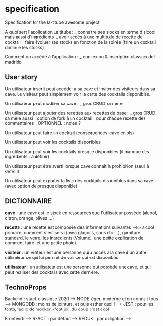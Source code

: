 # specification

Specification for the la-titube awesome project

A quoi sert l'application La titube :
 _ connaître ses stocks en terme d'alcool mais aussi d'ingrédients.
 _ avoir accés à une multitude de recette de cocktail
 _ faire évoluer ses stocks en fonction de la soirée (faire un cocktail diminue les stocks)

Comment on accède à l'application :
 _ connexion & inscription classico del madrido

## User story

Un utilisateur inscrit peut accéder à sa cave et inviter des visiteurs dans sa cave.
Le visiteur peut simplement voir la carte des cocktails disponibles.

Un utilisateur peut modifier sa cave :
 _ gros CRUD sa mère

Un utilisateur peut ajouter des recettes aux recettes de base :
 _ gros CRUD sa mère aussi
 _ option de fork à un cocktail
 _ pour chaque recette des commentaires
 _ OPTIONNEL : notes ?

Un utilisateur peut faire un cocktail (conséquences: cave en pls)

Un utilisateur peut voir les cocktails disponibles

Un utilisateur peut voir les cocktails presque disponibles (il manque des ingrédients : à définir)

Un utilisateur peut être averti lorsque cave connaît la prohibition (seuil à définir)

Un utilisateur peut exporter la liste des cocktails disponibles dans sa cave. (avec option de presque disponible)

## DICTIONNAIRE

__cave__ : une cave est le stock en ressources que l'utilisateur possède (alcool, citron, orange, olives ...)

__recette__ : une recette est composée des informations suivantes ==>> alcool primaire, comment s'est servi (avec glaçons, sans etc ...), garniture standard, le verre, les ingrédients (Volume), une petite explication de comment faire (et une petite photo).

__visiteur__ : un visiteur est une personne qui a accés à la cave d'un autre utilisateur ce qui lui permet de voir ce qui est disponible.

__utilisateur__ : un utilisateur est une personne qui possède une cave, et qui peut réaliser des cocktails avec cette dernière.

## TechnoProps

Backend : stack classique 2020
 --> NODE léger, moderne et on connait tous
 --> MONGODB : moins de jointure, et puis esther quoi !
 --> JEST : pour les tests, facile de mocker, c'est joli, du coup c'est cool

Frontend:
 --> REACT : par défaut
 --> REDUX : par obligation
 --> 